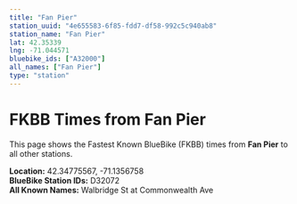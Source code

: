 ```yaml
---
title: "Fan Pier"
station_uuid: "4e655583-6f85-fdd7-df58-992c5c940ab8"
station_name: "Fan Pier"
lat: 42.35339
lng: -71.044571
bluebike_ids: ["A32000"]
all_names: ["Fan Pier"]
type: "station"
---
```


# FKBB Times from Fan Pier

This page shows the Fastest Known BlueBike (FKBB) times from **Fan Pier** to all other stations.

**Location:** 42.34775567, -71.1356758  
**BlueBike Station IDs:** D32072  
**All Known Names:** Walbridge St at Commonwealth Ave

